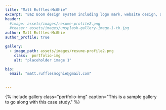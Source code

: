 ```yaml
---
title: "Matt Ruffles-McGhie"
excerpt: "Baz Boom design system including logo mark, website design, and branding applications."
header:
  #image: assets/images/resume-profile2.png
  #teaser: assets/images/unsplash-gallery-image-1-th.jpg
author: Matt Ruffles-McGhie
author_profile: true

gallery:
  - image_path: assets/images/resume-profile2.png
    class:  portfolio-img
    alt: "placeholder image 1"

bio:
  email: "matt.rufflesmcghie@gmail.com"

 
---
```



{% include gallery class="portfolio-img" caption="This is a sample gallery to go along with this case study." %}




